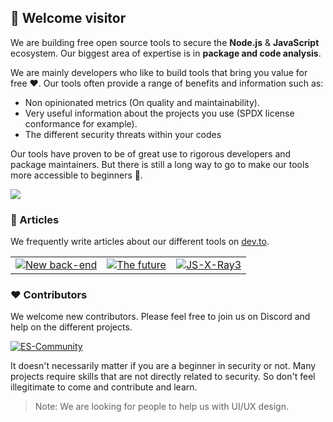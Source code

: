 ## 👋 Welcome visitor

We are building free open source tools to secure the **Node.js** & **JavaScript** ecosystem. Our biggest area of expertise is in **package and code analysis**.

We are mainly developers who like to build tools that bring you value for free ❤️. Our tools often provide a range of benefits and information such as:
- Non opinionated metrics (On quality and maintainability).
- Very useful information about the projects you use (SPDX license conformance for example).
- The different security threats within your codes

Our tools have proven to be of great use to rigorous developers and package maintainers. But there is still a long way to go to make our tools more accessible to beginners 💪.

![](https://camo.githubusercontent.com/5d7138dab440b50d52f3889605d547b5d655988965b6b442dc28abb8d9c1481c/68747470733a2f2f692e696d6775722e636f6d2f33786e5447426c2e706e67)

### 📝 Articles
We frequently write articles about our different tools on [dev.to](https://dev.to/).

| | | |
| --- | --- | --- |
| [![New back-end](https://latest-devto-post.vercel.app/api?username=fraxken&slug=announcing-new-node-secure-back-end-1dp9)](https://dev.to/fraxken/announcing-new-node-secure-back-end-1dp9) | [![The future](https://latest-devto-post.vercel.app/api?username=fraxken&slug=nodesecure-the-future-1f9c)](https://dev.to/fraxken/nodesecure-the-future-1f9c) | [![JS-X-Ray3](https://latest-devto-post.vercel.app/api?username=fraxken&slug=js-x-ray-3-0-0-3ddn)](https://dev.to/fraxken/js-x-ray-3-0-0-3ddn)

### ❤️ Contributors
We welcome new contributors. Please feel free to join us on Discord and help on the different projects.

[![ES-Community](https://discordapp.com/api/guilds/640183220452720650/embed.png?style=banner2)](https://discord.gg/4Wn8rjAtB4)

It doesn't necessarily matter if you are a beginner in security or not. Many projects require skills that are not directly related to security. So don't feel illegitimate to come and contribute and learn.

> Note: We are looking for people to help us with UI/UX design.
